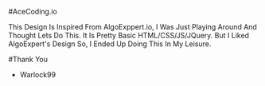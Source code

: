 #AceCoding.io

This Design Is Inspired From AlgoExppert.io, I Was Just Playing Around And Thought Lets Do This. It Is Pretty Basic HTML/CSS/JS/JQuery. But I Liked AlgoExpert's Design So, I Ended Up Doing This In My Leisure.

#Thank You

- Warlock99  
